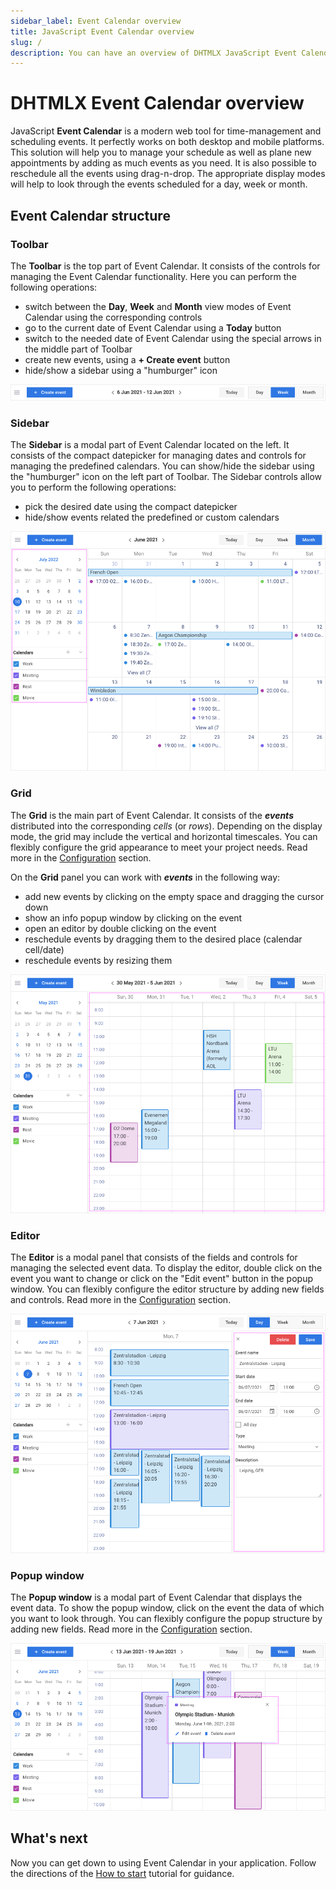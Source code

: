 ```yaml
---
sidebar_label: Event Calendar overview
title: JavaScript Event Calendar overview
slug: /
description: You can have an overview of DHTMLX JavaScript Event Calendar library in the documentation. Browse developer guides and API reference, try out code examples and live demos, and download a free 30-day evaluation version of DHTMLX Event Calendar.
---
```


# DHTMLX Event Calendar overview

JavaScript **Event Calendar** is a modern web tool for time-management and scheduling events. It perfectly works on both desktop and mobile platforms. This solution will help you to manage your schedule as well as plane new appointments by adding as much events as you need. It is also possible to reschedule all the events using drag-n-drop. The appropriate display modes will help to look through the events scheduled for a day, week or month.

## Event Calendar structure

### Toolbar

The **Toolbar** is the top part of Event Calendar. It consists of the controls for managing the Event Calendar functionality. Here you can perform the following operations:

- switch between the **Day**, **Week** and **Month** view modes of Event Calendar using the corresponding controls
- go to the current date of Event Calendar using a **Today** button
- switch to the needed date of Event Calendar using the special arrows in the middle part of Toolbar
- create new events, using a **+ Create event** button
- hide/show a sidebar using a "humburger" icon

![Event Calendar Toolbar](assets/001_toolbar.png)

### Sidebar

The **Sidebar** is a modal part of Event Calendar located on the left. It consists of the compact datepicker for managing dates and controls for managing the predefined calendars. You can show/hide the sidebar using the "humburger" icon on the left part of Toolbar. The Sidebar controls allow you to perform the following operations:

- pick the desired date using the compact datepicker
- hide/show events related the predefined or custom calendars

![Event Calendar Sidebar](assets/002_sidebar.png)

### Grid

The **Grid** is the main part of Event Calendar. It consists of the ***events*** distributed into the corresponding *cells* (or *rows*). Depending on the display mode, the grid may include the vertical and horizontal timescales. You can flexibly configure the grid appearance to meet your project needs. Read more in the [Configuration](./guides/configuration#grid) section.

On the **Grid** panel you can work with ***events*** in the following way:

- add new events by clicking on the empty space and dragging the cursor down
- show an info popup window by clicking on the event 
- open an editor by double clicking on the event 
- reschedule events by dragging them to the desired place (calendar cell/date) 
- reschedule events by resizing them

![Event Calendar Grid](assets/003_grid.png)

### Editor

The **Editor** is a modal panel that consists of the fields and controls for managing the selected event data. To display the editor, double click on the event you want to change or click on the "Edit event" button in the popup window. You can flexibly configure the editor structure by adding new fields and controls. Read more in the [Configuration](./guides/configuration#editor) section.

![Event Calendar Editor](assets/004_editor.png)

### Popup window

The **Popup window** is a modal part of Event Calendar that displays the event data. To show the popup window, click on the event the data of which you want to look through. You can flexibly configure the popup structure by adding new fields. Read more in the [Configuration](./guides/configuration#popup-window) section.

![Event Calendar Editor](assets/005_popup.png)

## What's next

Now you can get down to using Event Calendar in your application. Follow the directions of the [How to start](./how_to_start) tutorial for guidance.